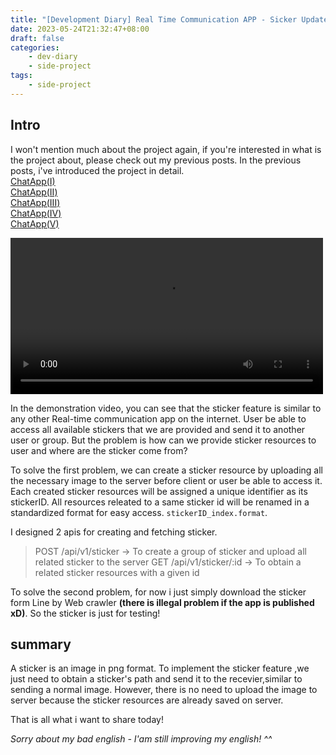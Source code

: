 ```yaml
---
title: "[Development Diary] Real Time Communication APP - Sicker Updated(I)"
date: 2023-05-24T21:32:47+08:00
draft: false
categories:
    - dev-diary
    - side-project
tags: 
    - side-project  
---
```


## Intro
I won't mention much about the project again, if you're interested in what is the project about, please check out my previous posts. In the previous posts, i've introduced the project in detail.  
[ChatApp(I)](/post/chat-app-init/)  
[ChatApp(II)](/post/chat-app-demo/)  
[ChatApp(III)](/post/chat-app-update/)  
[ChatApp(IV)](/post/chat-app-final/)  
[ChatApp(V)](/post/chat-app-voice-chat/)  

<video src="/videos/chat-app/sticker-demo.mp4" controls="controls" width="500"></video> 

In the demonstration video, you can see that the sticker feature is similar to any other Real-time communication app on the internet. User be able to access all available stickers that we are provided and send it to another user or group. But the problem is how can we provide sticker resources to user and where are the sticker come from?

To solve the first problem, we can create a sticker resource by uploading all the necessary image to the server before client or user be able to access it. Each created sticker resources will be assigned a unique identifier as its stickerID. All resources releated to a same sticker id will be renamed in a standardized format for easy access. `stickerID_index.format`.

I designed 2 apis for creating and fetching sticker.  
> POST /api/v1/sticker  -> To create a group of sticker and upload all related sticker to the server
> GET /api/v1/sticker/:id -> To obtain a related sticker resources with a given id

To solve the second problem, for now i just simply download the sticker form Line by Web crawler **(there is illegal problem if the app is published xD)**. So the sticker is just for testing!

## summary
A sticker is an image in png format. To implement the sticker feature ,we just need to obtain a sticker's path and send it to the recevier,similar to sending a normal image. However, there is no need to upload the image to server because the sticker resources are already saved on server.

That is all what i want to share today!

*Sorry about my bad english - I'am still improving my english! ^^*

